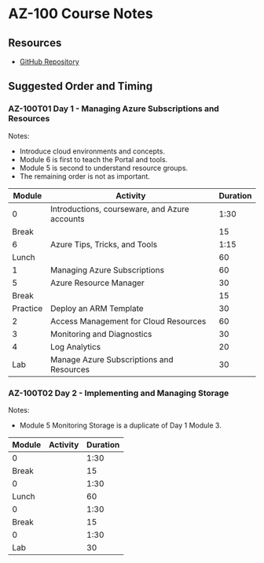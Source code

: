 # AZ-100 Course Notes

## Resources

* [GitHub Repository](https://github.com/MicrosoftLearning/AZ-100-MicrosoftAzureInfrastructureDeployment)

## Suggested Order and Timing

### AZ-100T01 Day 1 - Managing Azure Subscriptions and Resources

Notes:

* Introduce cloud environments and concepts.
* Module 6 is first to teach the Portal and tools.
* Module 5 is second to understand resource groups.
* The remaining order is not as important.

|Module|Activity|Duration|
|-|-|-|
|0|Introductions, courseware, and Azure accounts|1:30|
|Break||15|
|6|Azure Tips, Tricks, and Tools|1:15|
|Lunch||60|
|1|Managing Azure Subscriptions|60|
|5|Azure Resource Manager|30|
|Break||15|
|Practice|Deploy an ARM Template|30|
|2|Access Management for Cloud Resources|60|
|3|Monitoring and Diagnostics|30|
|4|Log Analytics|20|
|Lab|Manage Azure Subscriptions and Resources|30|

### AZ-100T02 Day 2 - Implementing and Managing Storage

Notes:

* Module 5 Monitoring Storage is a duplicate of Day 1 Module 3.

|Module|Activity|Duration|
|-|-|-|
|0||1:30|
|Break||15|
|0||1:30|
|Lunch||60|
|0||1:30|
|Break||15|
|0||1:30|
|Lab||30|
